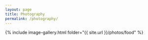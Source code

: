 ```yaml
---
layout: page
title: Photography
permalink: /photography/
---
```

{% include image-gallery.html folder="{{ site.url }}/photos/food" %}

